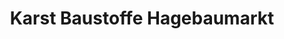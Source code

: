 ---
title: "Karst Baustoffe Hagebaumarkt"
url: /kronach/karst-baustoffe-hagebaumarkt/
shop: Baumarkt
---
